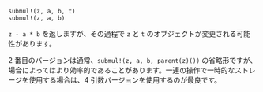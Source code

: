 ```
submul!(z, a, b, t)
submul!(z, a, b)
```

`z - a * b` を返しますが、その過程で `z` と `t` のオブジェクトが変更される可能性があります。

2 番目のバージョンは通常、`submul!(z, a, b, parent(z)())` の省略形ですが、場合によってはより効率的であることがあります。一連の操作で一時的なストレージを使用する場合は、4 引数バージョンを使用するのが最良です。
